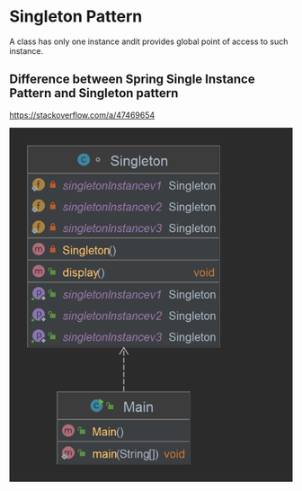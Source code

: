 # Singleton Pattern

A class has only one instance andit provides global point of access to such instance.

## Difference between Spring Single Instance Pattern and Singleton pattern

https://stackoverflow.com/a/47469654

![UML Diagram for Strategy Pattern](/Singleton/UML.png "UML Diagram for Singleton Pattern")
